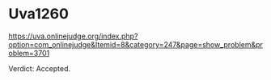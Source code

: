 # Uva1260
https://uva.onlinejudge.org/index.php?option=com_onlinejudge&Itemid=8&category=247&page=show_problem&problem=3701

Verdict: Accepted.
